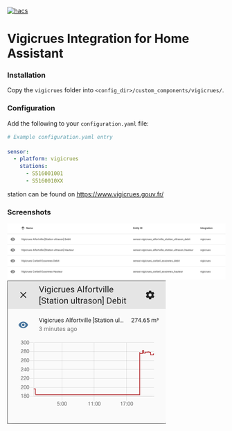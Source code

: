 [![hacs][hacs_badge]][hacs]

# Vigicrues Integration for Home Assistant

### Installation

Copy the `vigicrues` folder into `<config_dir>/custom_components/vigicrues/`.

### Configuration

Add the following to your `configuration.yaml` file:

```yaml
# Example configuration.yaml entry

sensor:
  - platform: vigicrues
    stations:
      - S516001001
      - S5160010XX
```

station can be found on https://www.vigicrues.gouv.fr/

### Screenshots

![entities](screenshots/entities.png)
![graph](screenshots/graph.png)

[hacs]: https://github.com/custom-components/hacs
[hacs_badge]: https://img.shields.io/badge/HACS-Custom-41BDF5.svg?style=for-the-badge

